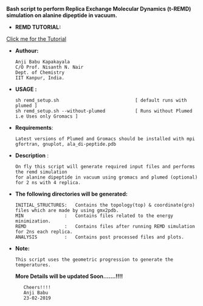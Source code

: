 
**Bash script to perform Replica Exchange Molecular Dynamics (t-REMD) simulation on alanine dipeptide in vacuum.**

     
 * **REMD TUTORIAL:**
 
 
 [Click me for the Tutorial](https://github.com/NNairIITK/Enhanced_Sampling_Methods_Tutorials/blob/master/Replica_Exchange_MD/REMD_Tutorial.pdf)
       
* **Authour:**
   
      Anji Babu Kapakayala
      C/O Prof. Nisanth N. Nair
      Dept. of Chemistry
      IIT Kanpur, India.
       
                      
* **USAGE :**    
                         
      sh remd_setup.sh                            [ default runs with plumed ]
      sh remd_setup.sh --without-plumed           [ Runs without Plumed i.e Uses only Gromacs ] 
       
       
* **Requirements**:     
   
      Latest versions of Plumed and Gromacs should be installed with mpi
      gfortran, gnuplot, ala_di-peptide.pdb
                          
             
* **Description** :   
   
      On fly this script will generate required input files and performs the remd simulation
      for alanine dipeptide in vacuum using gromacs and plumed (optional) for 2 ns with 4 replica.
             
* **The following directories will be generated:**
             
      INITIAL_STRUCTURES:   Contains the topology(top) & coordinate(gro) files which are made by using gmx2pdb.
      MIN               :   Contains files related to the energy minimization.
      REMD              :   Contains files after running REMD simulation for 2ns each replica.
      ANALYSIS          :   Contains post processed files and plots.
             
             
* **Note:**
           
      This script uses the geometric progression to generate the temperatures.
      
 
       
       
   **More Details will be updated Soon.......!!!!**
                
         Cheers!!!!
         Anji Babu
         23-02-2019

